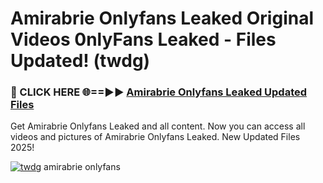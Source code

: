 # Amirabrie Onlyfans Leaked Original Videos 0nlyFans Leaked - Files Updated! (twdg)

<h3>🔴 CLICK HERE 🌐==►► <a href="https://tinyurl.com/3hn5wdd3" rel="nofollow">Amirabrie Onlyfans Leaked Updated Files</a></h3>

Get Amirabrie Onlyfans Leaked and all content. Now you can access all videos and pictures of Amirabrie Onlyfans Leaked. New Updated Files 2025!

[![twdg](https://i.imgur.com/4HnBqBT.gif)](https://tinyurl.com/3hn5wdd3)
amirabrie onlyfans